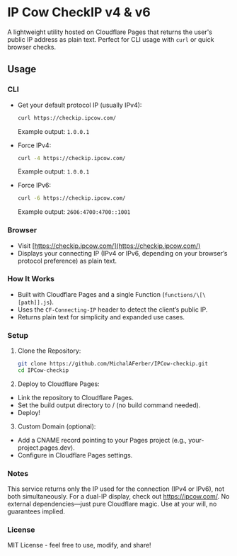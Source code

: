 # IP Cow CheckIP v4 & v6

A lightweight utility hosted on Cloudflare Pages that returns the user's public IP address as plain text. Perfect for CLI usage with `curl` or quick browser checks.

## Usage 

### CLI 
-   Get your default protocol IP (usually IPv4): 
    ```bash
    curl https://checkip.ipcow.com/
    ```
    Example output: `1.0.0.1` 

- Force IPv4: 
    ```bash
    curl -4 https://checkip.ipcow.com/
    ```
    Example output: `1.0.0.1`

- Force IPv6: 
    ```bash
    curl -6 https://checkip.ipcow.com/
    ```
    Example output: `2606:4700:4700::1001` 

### Browser 
- Visit [https://checkip.ipcow.com/](https://checkip.ipcow.com/) 
- Displays your connecting IP (IPv4 or IPv6, depending on your browser’s protocol preference) as plain text. 

### How It Works 
- Built with Cloudflare Pages and a single Function (`functions/\[\[path]].js`).
- Uses the `CF-Connecting-IP` header to detect the client’s public IP.
- Returns plain text for simplicity and expanded use cases. 

### Setup 
1. Clone the Repository: 
    ```bash
    git clone https://github.com/MichalAFerber/IPCow-checkip.git
    cd IPCow-checkip
    ```     
2. Deploy to Cloudflare Pages:
- Link the repository to Cloudflare Pages.
- Set the build output directory to / (no build command needed).
- Deploy! 

3. Custom Domain (optional):
- Add a CNAME record pointing to your Pages project (e.g., your-project.pages.dev).
- Configure in Cloudflare Pages settings.

### Notes  
This service returns only the IP used for the connection (IPv4 or IPv6), not both simultaneously. For a dual-IP display, check out <https://ipcow.com/>.
No external dependencies—just pure Cloudflare magic. Use at your will, no guarantees implied.

### License  
MIT License - feel free to use, modify, and share!
